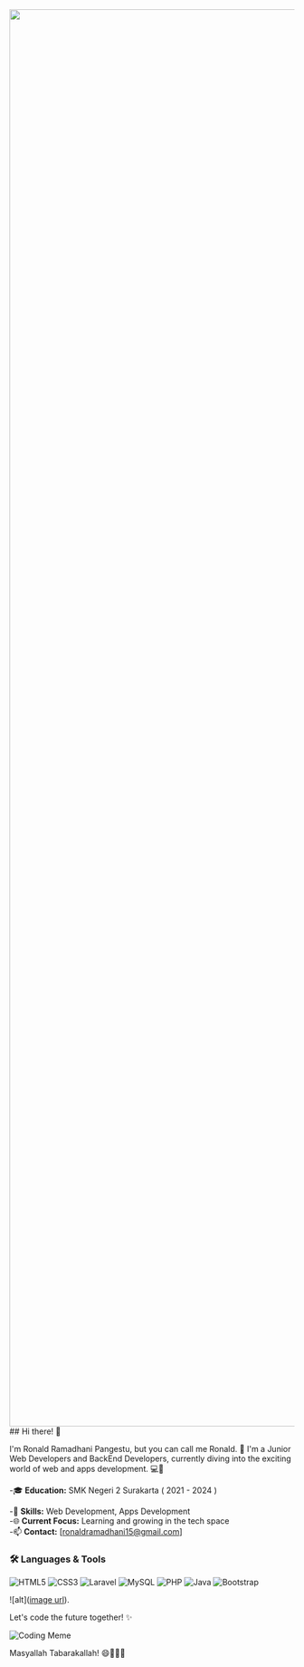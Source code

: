 <img src="https://user-images.githubusercontent.com/74038190/225813708-98b745f2-7d22-48cf-9150-083f1b00d6c9.gif" width="2500">
<br>
## Hi there! 👋

I'm Ronald Ramadhani Pangestu, but you can call me Ronald. 🌟 I'm a Junior Web Developers and BackEnd Developers, currently diving into the exciting world of web and apps development. 💻🚀

-🎓 **Education:** SMK Negeri 2 Surakarta ( 2021 - 2024 )

-🔧 **Skills:** Web Development, Apps Development  
-🌐 **Current Focus:** Learning and growing in the tech space  
-📫 **Contact:** [ronaldramadhani15@gmail.com]

### 🛠️ Languages & Tools

![HTML5](https://img.shields.io/badge/-HTML5-E34F26?logo=html5&logoColor=fff&style=flat)
![CSS3](https://img.shields.io/badge/-CSS3-1572B6?logo=css3&logoColor=fff&style=flat)
![Laravel](https://img.shields.io/badge/-Laravel-FF2D20?logo=laravel&logoColor=fff&style=flat)
![MySQL](https://img.shields.io/badge/-MySQL-4479A1?logo=mysql&logoColor=fff&style=flat)
![PHP](https://img.shields.io/badge/-PHP-777BB4?logo=php&logoColor=fff&style=flat)
![Java](https://img.shields.io/badge/-Java-007396?logo=java&logoColor=fff&style=flat)
![Bootstrap](https://img.shields.io/badge/-Bootstrap-563D7C?logo=bootstrap&logoColor=fff&style=flat)

![alt]([image url](https://camo.githubusercontent.com/37577f551beccc6695ec6cc717f6a9d4867ec7f13b081a1c749c04b1643e0ab6/68747470733a2f2f6769746875622d726561646d652d73746174732e76657263656c2e6170702f6170693f757365726e616d653d6a6f7368786669267468656d653d7675652d6461726b2673686f775f69636f6e733d7472756526686964655f626f726465723d7472756526636f756e745f707269766174653d74727565)).


Let's code the future together! ✨




![Coding Meme](https://i.redd.it/1pd8s12l4md01.jpg)

Masyallah Tabarakallah! 😄👩‍💻🚀


<!--
**LilAlamin/LilAlamin** is a ✨ _special_ ✨ repository because its `README.md` (this file) appears on your GitHub profile.

Here are some ideas to get you started:

- 🔭 I’m currently working on ...
- 🌱 I’m currently learning ...
- 👯 I’m looking to collaborate on ...
- 🤔 I’m looking for help with ...
- 💬 Ask me about ...
- 📫 How to reach me: ...
- 😄 Pronouns: ...
- ⚡ Fun fact: ...
-->
